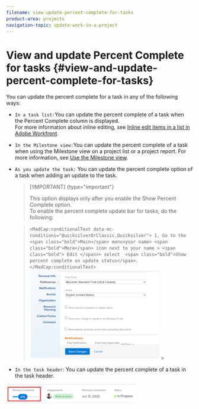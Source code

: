 ```yaml
---
filename: view-update-percent-complete-for-tasks
product-area: projects
navigation-topic: update-work-in-a-project
---
```




# View and update Percent Complete for tasks {#view-and-update-percent-complete-for-tasks}

You can update the percent complete for a task&nbsp;in any of the following ways:



* `In a task list:`You can update the percent complete of a task when the Percent Complete column is displayed.  
  For more information about inline editing, see [Inline edit items in a list in Adobe Workfront](inline-edit-objects.md).

* `In the Milestone view:`You can update the percent complete of a task when using the Milestone view on a project list or a project report. For more information, see [Use the Milestone view](use-milestone-view.md).

* `As you update the task:`&nbsp;You can update the percent complete option of a task when adding an update to the task.  


  >[!IMPORTANT] {type="important"}
  >
  >This option displays only after you enable the Show Percent Complete option.&nbsp;  
  >To enable the percent complete update bar for tasks, do the following:   
  
  >`<MadCap:conditionalText data-mc-conditions="QuicksilverOrClassic.Quicksilver"> 1. Go to the  <span class="bold">Main</span> menu>your name> <span class="bold">More</span> icon next to your name > <span class="bold"> Edit </span>> select  <span class="bold">Show percent complete on update status</span>. </MadCap:conditionalText>`  
  >![](assets/show-percent-complete-toggle-in-user-profile-350x243.png)  >
  >




*  `In the task header`: You can update the percent complete of a task in the task header. 


  ![](assets/nwe-updatetaskpercentinheader-350x54.png)






